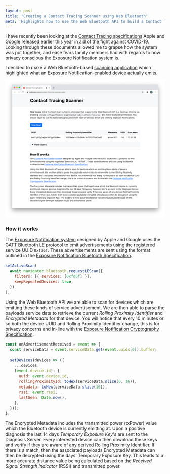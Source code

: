 ```yaml
---
layout: post
title: 'Creating a Contact Tracing Scanner using Web Bluetooth'
meta: 'Highlights how to use the Web Bluetooth API to build a Contact Tracing Scanner application'
---
```


I have recently been looking at the [Contact Tracing specifications](https://covid19.apple.com/contacttracing) Apple and Google released earlier this year in aid of the fight against COVID-19.
Looking through these documents allowed me to grapse how the system was put together, and ease fears family members had with regards to how privacy conscious the Exposure Notification system is.

<!--more-->

I decided to make a Web Bluetooth-based [scanning application](https://eddmann.com/contact-tracing-scanner-web/) which highlighted what an Exposure Notification-enabled device actually emits.

[![Contact Tracing Scanner using Web Bluetooth](/uploads/creating-a-contact-tracing-scanner-using-web-bluetooth/contact-tracing-scanner.png)](https://eddmann.com/contact-tracing-scanner-web/)

### How it works

The [Exposure Notification system](https://en.wikipedia.org/wiki/Exposure_Notification) designed by Apple and Google uses the GATT Bluetooth LE protocol to emit advertisements using the registered service UUID `0xfd6f`.
These advertisements are sent using the format outlined in the [Exposure Notification Bluetooth Specification](https://covid19-static.cdn-apple.com/applications/covid19/current/static/contact-tracing/pdf/ExposureNotification-BluetoothSpecificationv1.2.pdf).

```js
setActiveScan(
  await navigator.bluetooth.requestLEScan({
    filters: [{ services: [0xfd6f] }],
    keepRepeatedDevices: true,
  })
);
```

Using the Web Bluetooth API we are able to scan for devices which are emitting these kinds of service advertisement.
We are then able to parse the payloads service data to retrieve the current _Rolling Proximity Identifier_ and _Encrypted Metadata_ for that device.
You will notice that every 10 minutes or so both the device UUID and Rolling Proximity Identifier change, this is for privacy concerns and in-line with the [Exposure Notification Cryptography Specification](https://covid19-static.cdn-apple.com/applications/covid19/current/static/contact-tracing/pdf/ExposureNotification-CryptographySpecificationv1.2.pdf).

```js
const onAdvertisementReceived = event => {
  const serviceData = event.serviceData.get(event.uuids[0]).buffer;

  setDevices(devices => ({
    ...devices,
    [event.device.id]: {
      uuid: event.device.id,
      rollingProximityId: toHex(serviceData.slice(0, 16)),
      metadata: toHex(serviceData.slice(16)),
      rssi: event.rssi,
      lastSeen: Date.now(),
    },
  }));
};
```

The Encrypted Metadata includes the transmitted power (txPower) value which the Bluetooth device is currently emitting at.
Upon a positive diagnosis the last 14 days _Temporary Exposure Key's_ are sent to the Diagnosis Server.
Every interested device can then download these keys and verify if they are aware of any derived Rolling Proximity Identifier.
If there is a match, then the associated payloads Encrypted Metadata can then be decrypted using the days' Temporary Exposure Key.
This leads to a more accurate distance value being calculated based on the _Received Signal Strength Indicator_ (RSSI) and transmitted power.
